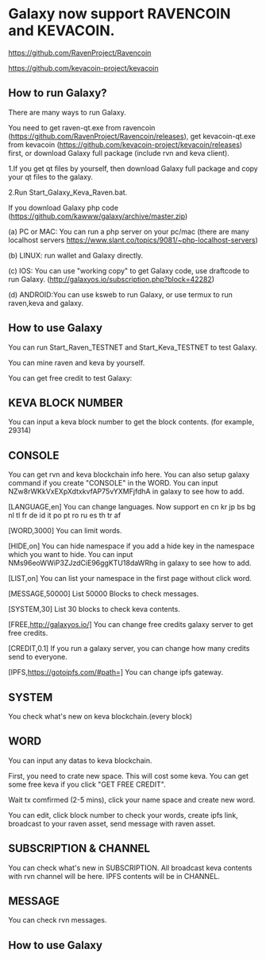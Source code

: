 # Galaxy now support RAVENCOIN and KEVACOIN.

https://github.com/RavenProject/Ravencoin

https://github.com/kevacoin-project/kevacoin


How to run Galaxy?
------------------

There are many ways to run Galaxy.

You need to get raven-qt.exe from ravencoin (https://github.com/RavenProject/Ravencoin/releases), get kevacoin-qt.exe from kevacoin (https://github.com/kevacoin-project/kevacoin/releases) first, or download Galaxy full package (include rvn and keva client).

1.If you get qt files by yourself, then download Galaxy full package and copy your qt files to the galaxy.

2.Run Start_Galaxy_Keva_Raven.bat.

If you download Galaxy php code (https://github.com/kawww/galaxy/archive/master.zip) 

(a) PC or MAC: You can run a php server on your pc/mac (there are many localhost servers https://www.slant.co/topics/9081/~php-localhost-servers)

(b) LINUX: run wallet and Galaxy directly.

(c) IOS: You can use "working copy" to get Galaxy code, use draftcode to run Galaxy. (http://galaxyos.io/subscription.php?block=42282)

(d) ANDROID:You can use ksweb to run Galaxy, or use termux to run raven,keva and galaxy.

How to use Galaxy
----------------

You can run Start_Raven_TESTNET and Start_Keva_TESTNET to test Galaxy.

You can mine raven and keva by yourself.

You can get free credit to test Galaxy:


KEVA BLOCK NUMBER
----------------

You can input a keva block number to get the block contents. (for example, 29314)

CONSOLE
----------------

You can get rvn and keva blockchain info here. You can also setup galaxy command if you create "CONSOLE" in the WORD. You can input NZw8rWKkVxEXpXdtxkvfAP75vYXMFjfdhA in galaxy to see how to add.

[LANGUAGE,en] You can change languages. Now support en cn kr jp bs bg nl tl fr de id it po pt ro ru es th tr af

[WORD,3000] You can limit words.

[HIDE,on] You can hide namespace if you add a hide key in the namespace which you want to hide.  You can input NMs96eoWWiP3ZJzdCiE96ggKTU18daWRhg in galaxy to see how to add.

[LIST,on] You can list your namespace in the first page without click word.

[MESSAGE,50000] List 50000 Blocks to check messages.

[SYSTEM,30] List 30 blocks to check keva contents.

[FREE,http://galaxyos.io/] You can change free credits galaxy server to get free credits.

[CREDIT,0.1] If you run a galaxy server, you can change how many credits send to everyone.

[IPFS,https://gotoipfs.com/#path=] You can change ipfs gateway.

SYSTEM
----------------

You check what's new on keva blockchain.(every block)

WORD
----------------

You can input any datas to keva blockchain. 

First, you need to crate new space. This will cost some keva. You can get some free keva if you click "GET FREE CREDIT".

Wait tx comfirmed (2-5 mins), click your name space and create new word.

You can edit, click block number to check your words, create ipfs link, broadcast to your raven asset, send message with raven asset.


SUBSCRIPTION & CHANNEL
----------------

You can check what's new in SUBSCRIPTION. All broadcast keva contents with rvn channel will be here. IPFS contents will be in CHANNEL.


MESSAGE
----------------

You can check rvn messages.


How to use Galaxy
----------------


